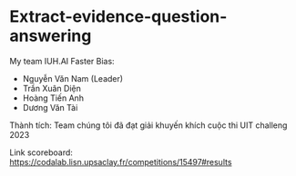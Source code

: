 # Extract-evidence-question-answering
 My team IUH.AI Faster Bias:
 - Nguyễn Văn Nam (Leader)
 - Trần Xuân Diện
 - Hoàng Tiến Anh
 - Dương Văn Tài

Thành tích: Team chúng tôi đã đạt giải khuyến khích cuộc thi UIT challeng 2023

Link scoreboard: https://codalab.lisn.upsaclay.fr/competitions/15497#results
